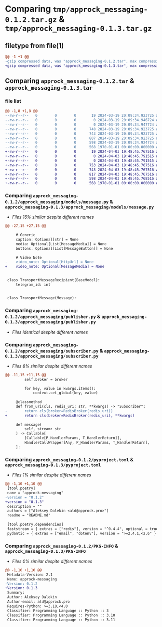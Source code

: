 # Comparing `tmp/approck_messaging-0.1.2.tar.gz` & `tmp/approck_messaging-0.1.3.tar.gz`

## filetype from file(1)

```diff
@@ -1 +1 @@
-gzip compressed data, was "approck_messaging-0.1.2.tar", max compression
+gzip compressed data, was "approck_messaging-0.1.3.tar", max compression
```

## Comparing `approck_messaging-0.1.2.tar` & `approck_messaging-0.1.3.tar`

### file list

```diff
@@ -1,8 +1,8 @@
--rw-r--r--   0        0        0       19 2024-03-19 20:09:34.923725 approck_messaging-0.1.2/README.md
--rw-r--r--   0        0        0        0 2024-03-19 20:09:34.946724 approck_messaging-0.1.2/approck_messaging/__init__.py
--rw-r--r--   0        0        0        0 2024-03-19 20:09:34.947724 approck_messaging-0.1.2/approck_messaging/models/__init__.py
--rw-r--r--   0        0        0      748 2024-03-19 20:09:34.923725 approck_messaging-0.1.2/approck_messaging/models/message.py
--rw-r--r--   0        0        0      743 2024-03-19 20:09:34.923725 approck_messaging-0.1.2/approck_messaging/publisher.py
--rw-r--r--   0        0        0      807 2024-03-19 20:09:34.923725 approck_messaging-0.1.2/approck_messaging/subscriber.py
--rw-r--r--   0        0        0      598 2024-03-19 20:09:34.924724 approck_messaging-0.1.2/pyproject.toml
--rw-r--r--   0        0        0      568 1970-01-01 00:00:00.000000 approck_messaging-0.1.2/PKG-INFO
+-rw-r--r--   0        0        0       19 2024-04-03 19:48:45.767516 approck_messaging-0.1.3/README.md
+-rw-r--r--   0        0        0        0 2024-04-03 19:48:45.791515 approck_messaging-0.1.3/approck_messaging/__init__.py
+-rw-r--r--   0        0        0        0 2024-04-03 19:48:45.791515 approck_messaging-0.1.3/approck_messaging/models/__init__.py
+-rw-r--r--   0        0        0      753 2024-04-03 19:48:45.767516 approck_messaging-0.1.3/approck_messaging/models/message.py
+-rw-r--r--   0        0        0      743 2024-04-03 19:48:45.767516 approck_messaging-0.1.3/approck_messaging/publisher.py
+-rw-r--r--   0        0        0      817 2024-04-03 19:48:45.767516 approck_messaging-0.1.3/approck_messaging/subscriber.py
+-rw-r--r--   0        0        0      598 2024-04-03 19:48:45.768516 approck_messaging-0.1.3/pyproject.toml
+-rw-r--r--   0        0        0      568 1970-01-01 00:00:00.000000 approck_messaging-0.1.3/PKG-INFO
```

### Comparing `approck_messaging-0.1.2/approck_messaging/models/message.py` & `approck_messaging-0.1.3/approck_messaging/models/message.py`

 * *Files 16% similar despite different names*

```diff
@@ -27,15 +27,15 @@
 
     # Generic
     caption: Optional[str] = None
     media: Optional[List[MessageMedia]] = None
     buttons: Optional[List[MessageButton]] = None
 
     # Video Note
-    video_note: Optional[HttpUrl] = None
+    video_note: Optional[MessageMedia] = None
 
 
 class TransportMessageRecipient(BaseModel):
     telegram_id: int
 
 
 class TransportMessage(Message):
```

### Comparing `approck_messaging-0.1.2/approck_messaging/publisher.py` & `approck_messaging-0.1.3/approck_messaging/publisher.py`

 * *Files identical despite different names*

### Comparing `approck_messaging-0.1.2/approck_messaging/subscriber.py` & `approck_messaging-0.1.3/approck_messaging/subscriber.py`

 * *Files 8% similar despite different names*

```diff
@@ -11,15 +11,15 @@
         self.broker = broker
 
         for key, value in kwargs.items():
             context.set_global(key, value)
 
     @classmethod
     def from_uri(cls, redis_uri: str, **kwargs) -> "Subscriber":
-        return cls(broker=RedisBroker(redis_uri))
+        return cls(broker=RedisBroker(redis_uri), **kwargs)
 
     def message(
         self, stream: str
     ) -> Callable[
         [Callable[P_HandlerParams, T_HandlerReturn]],
         HandlerCallWrapper[Any, P_HandlerParams, T_HandlerReturn],
     ]:
```

### Comparing `approck_messaging-0.1.2/pyproject.toml` & `approck_messaging-0.1.3/pyproject.toml`

 * *Files 1% similar despite different names*

```diff
@@ -1,10 +1,10 @@
 [tool.poetry]
 name = "approck-messaging"
-version = "0.1.2"
+version = "0.1.3"
 description = ""
 authors = ["Aleksey Dalekin <ald@approck.pro>"]
 readme = "README.md"
 
 [tool.poetry.dependencies]
 faststream = { extras = ["redis"], version = "^0.4.4", optional = true }
 pydantic = { extras = ["email", "dotenv"], version = ">=2.4.1,<2.6" }
```

### Comparing `approck_messaging-0.1.2/PKG-INFO` & `approck_messaging-0.1.3/PKG-INFO`

 * *Files 0% similar despite different names*

```diff
@@ -1,10 +1,10 @@
 Metadata-Version: 2.1
 Name: approck-messaging
-Version: 0.1.2
+Version: 0.1.3
 Summary: 
 Author: Aleksey Dalekin
 Author-email: ald@approck.pro
 Requires-Python: >=3.10,<4.0
 Classifier: Programming Language :: Python :: 3
 Classifier: Programming Language :: Python :: 3.10
 Classifier: Programming Language :: Python :: 3.11
```

